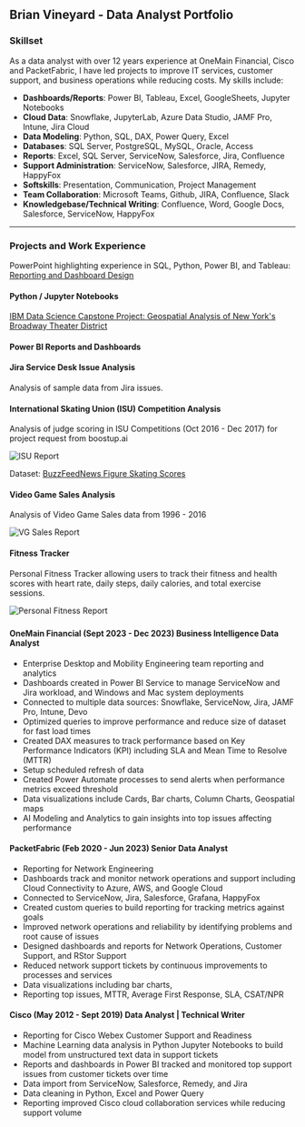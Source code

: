 ## Brian Vineyard - Data Analyst Portfolio

### Skillset

As a data analyst with over 12 years experience at OneMain Financial, Cisco and PacketFabric, I have led projects to improve IT services, customer support, and business operations while reducing costs.
My skills include:
- **Dashboards/Reports**: Power BI, Tableau, Excel, GoogleSheets, Jupyter Notebooks
- **Cloud Data**: Snowflake, JupyterLab, Azure Data Studio, JAMF Pro, Intune, Jira Cloud
- **Data Modeling**: Python, SQL, DAX, Power Query, Excel
- **Databases**: SQL Server, PostgreSQL, MySQL, Oracle, Access
- **Reports**: Excel, SQL Server, ServiceNow, Salesforce, Jira, Confluence
- **Support Administration**: ServiceNow, Salesforce, JIRA, Remedy, HappyFox
- **Softskills**: Presentation, Communication, Project Management 
- **Team Collaboration**: Microsoft Teams, Github, JIRA, Confluence, Slack
- **Knowledgebase/Technical Writing**: Confluence, Word, Google Docs, Salesforce, ServiceNow, HappyFox
---

### Projects and Work Experience

PowerPoint highlighting experience in SQL, Python, Power BI, and Tableau: [Reporting and Dashboard Design](https://github.com/bvineyar/Brian_Vineyard_Portfolio/blob/master/Data%20Analyst%20Portfolio.pptx)

####

#### Python / Jupyter Notebooks

[IBM Data Science Capstone Project: Geospatial Analysis of New York's Broadway Theater District](https://github.com/bvineyar/IBM-Data-Science-Final-Capstone-Project)  

#### Power BI Reports and Dashboards

#### Jira Service Desk Issue Analysis

Analysis of sample data from Jira issues.



#### International Skating Union (ISU) Competition Analysis

Analysis of judge scoring in ISU Competitions (Oct 2016 - Dec 2017) for project request from boostup.ai

![ISU Report](https://github.com/bvineyar/bvineyar.github.io/blob/master/images/IS.png)

Dataset: [BuzzFeedNews Figure Skating Scores](https://github.com/BuzzFeedNews/figure-skating-scores/tree/master)

#### Video Game Sales Analysis

Analysis of Video Game Sales data from 1996 - 2016

![VG Sales Report](https://github.com/bvineyar/bvineyar.github.io/blob/master/images/VGSales.png)

#### Fitness Tracker

Personal Fitness Tracker allowing users to track their fitness and health scores with heart rate, daily steps, daily calories, and total exercise sessions.

![Personal Fitness Report](https://github.com/bvineyar/bvineyar.github.io/blob/master/images/fitness.png)

#####

#### OneMain Financial (Sept 2023 - Dec 2023) Business Intelligence Data Analyst
- Enterprise Desktop and Mobility Engineering team reporting and analytics
- Dashboards created in Power BI Service to manage ServiceNow and Jira workload, and Windows and Mac system deployments
- Connected to multiple data sources: Snowflake, ServiceNow, Jira, JAMF Pro, Intune, Devo
- Optimized queries to improve performance and reduce size of dataset for fast load times
- Created DAX measures to track performance based on Key Performance Indicators (KPI) including SLA and Mean Time to Resolve (MTTR)
- Setup scheduled refresh of data
- Created Power Automate processes to send alerts when performance metrics exceed threshold
- Data visualizations include Cards, Bar charts, Column Charts, Geospatial maps
- AI Modeling and Analytics to gain insights into top issues affecting performance

#### PacketFabric (Feb 2020 - Jun 2023) Senior Data Analyst
- Reporting for Network Engineering
- Dashboards track and monitor network operations and support including Cloud Connectivity to Azure, AWS, and Google Cloud
- Connected to ServiceNow, Jira, Salesforce, Grafana, HappyFox
- Created custom queries to build reporting for tracking metrics against goals
- Improved network operations and reliability by identifying problems and root cause of issues
- Designed dashboards and reports for Network Operations, Customer Support, and RStor Support
- Reduced network support tickets by continuous improvements to processes and services
- Data visualizations including bar charts, 
- Reporting top issues, MTTR, Average First Response, SLA, CSAT/NPR

#### Cisco (May 2012 - Sept 2019) Data Analyst | Technical Writer
- Reporting for Cisco Webex Customer Support and Readiness
- Machine Learning data analysis in Python Jupyter Notebooks to build model from unstructured text data in support tickets
- Reports and dashboards in Power BI tracked and monitored top support issues from customer tickets over time
- Data import from ServiceNow, Salesforce, Remedy, and Jira
- Data cleaning in Python, Excel and Power Query
- Reporting improved Cisco cloud collaboration services while reducing support volume


